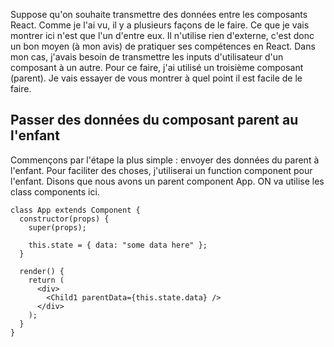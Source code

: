 Suppose qu'on souhaite transmettre des données entre les composants React. Comme je l'ai vu, il y a plusieurs façons de le faire. Ce que je vais montrer ici n'est que l'un d'entre eux. Il n'utilise rien d'externe, c'est donc un bon moyen (à mon avis) de pratiquer ses compétences en React. Dans mon cas, j'avais besoin de transmettre les inputs d'utilisateur d'un composant à un autre. Pour ce faire, j'ai utilisé un troisième composant (parent). Je vais essayer de vous montrer à quel point il est facile de le faire.

## Passer des données du composant parent au l'enfant

Commençons par l'étape la plus simple : envoyer des données du parent à l'enfant. Pour faciliter des choses, j'utiliserai un function component pour l'enfant. Disons que nous avons un parent component App. ON va utilise les class components ici.

```
class App extends Component {
  constructor(props) {
    super(props);

    this.state = { data: "some data here" };
  }

  render() {
    return (
      <div>
        <Child1 parentData={this.state.data} />
      </div>
    );
  }
}
```
